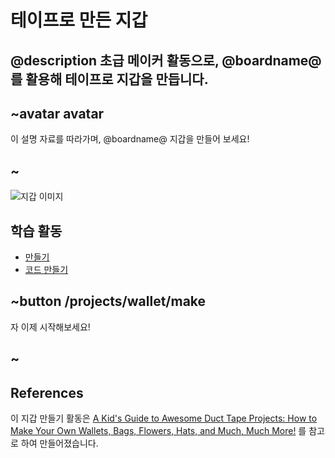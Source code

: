 # 테이프로 만든 지갑

## @description 초급 메이커 활동으로, @boardname@ 를 활용해 테이프로 지갑을 만듭니다.

## ~avatar avatar

이 설명 자료를 따라가며, @boardname@ 지갑을 만들어 보세요!

## ~

![지갑 이미지](/static/mb/projects/wallet/wallet.jpg)

## 학습 활동

* [만들기](/projects/wallet/make) 
* [코드 만들기](/projects/wallet/code)

## ~button /projects/wallet/make

자 이제 시작해보세요!

## ~

## References

이 지갑 만들기 활동은 [A Kid's Guide to Awesome Duct Tape Projects: How to Make Your Own Wallets, Bags, Flowers, Hats, and Much, Much More!](https://www.amazon.com/gp/product/1629148016) 를 참고로 하여 만들어졌습니다.